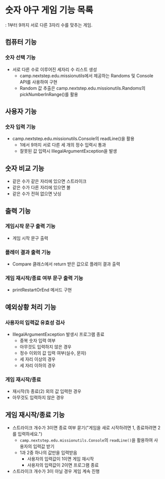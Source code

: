 <h1>숫자 야구 게임 기능 목록</h1>
: 1부터 9까지 서로 다른 3자리 수를 맞추는 게임.

## 컴퓨터 기능
### 숫자 선택 기능
- 서로 다른 수로 이루어진 세자리 수 리스트 생성
  - camp.nextstep.edu.missionutils에서 제공하는 Randoms 및 Console API를 사용하여 구현
  - Random 값 추출은 camp.nextstep.edu.missionutils.Randoms의 pickNumberInRange()를 활용

## 사용자 기능
### 숫자 입력 기능
- camp.nextstep.edu.missionutils.Console의 readLine()을 활용
    - 1에서 9까지 서로 다른 세 개의 정수 입력시 통과
    - 잘못된 값 입력시 IllegalArgumentException을 발생
    

## 숫자 비교 기능
- 같은 수가 같은 자리에 있으면 스트라이크
- 같은 수가 다른 자리에 있으면 볼
- 같은 수가 전혀 없으면 낫싱

## 출력 기능
### 게임시작 문구 출력 기능
- 게임 시작 문구 출력
### 플레이 결과 출력 기능
- Compare 클래스에서 return 받은 값으로 플레이 결과 출력

### 게임 재시작/종료 여부 문구 출력 기능 
- printRestartOrEnd 메서드 구현
 

## 예외상황 처리 기능
### 사용자의 입력값 유효성 검사
- IllegalArgumentException 발생시 프로그램 종료
    - 중복 숫자 입력 여부
    - 아무것도 입력하지 않은 경우
    - 정수 이외의 값 입력 여부(실수, 문자)
    - 세 자리 이상의 경우
    - 세 자리 이하의 경우
### 게임 재시작/종료
- 재시작(1) 종료(2) 외의 값 입력한 경우
- 아무것도 입력하지 않은 경우

## 게임 재시작/종료 기능
- 스트라이크 개수가 3이면 종료 여부 묻기("게임을 새로 시작하려면 1, 종료하려면 2를 입력하세요.")
  - `camp.nextstep.edu.missionutils.Console`의 `readLine()`을 활용하여 사용자의 입력값 받기
  - 1과 2중 하나의 값만을 입력받음
    - 사용자의 입력값이 1이면 게임 재시작
    - 사용자의 입력값이 2이면 프로그램 종료
- 스트라이크 개수가 3이 아닐 경우 게임 계속 진행
